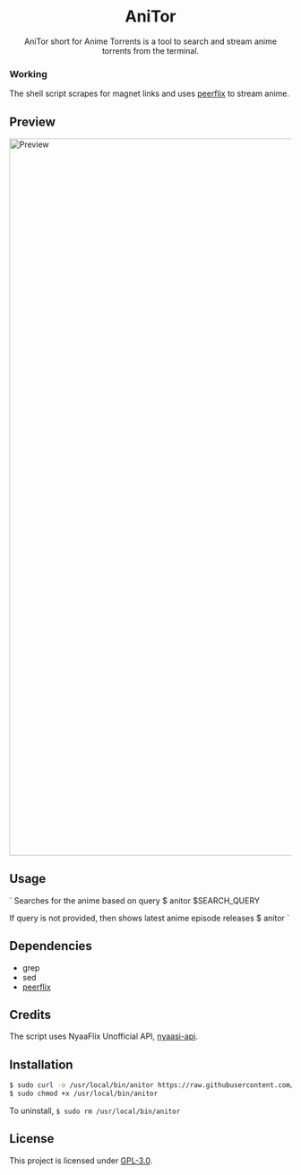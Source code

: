<h1 align="center">AniTor</h1>
<p align="center">AniTor short for Anime Torrents is a tool to search and stream anime torrents from the terminal.</p>

### Working
The shell script scrapes for magnet links and uses [peerflix](https://github.com/mafintosh/peerflix) to stream anime.

## Preview
<img src="./preview.gif" alt="Preview" width="1280px">

## Usage
`
Searches for the anime based on query
$ anitor $SEARCH_QUERY

If query is not provided, then shows latest anime episode releases
$ anitor 
`

## Dependencies
* grep
* sed
* [peerflix](https://github.com/mafintosh/peerflix)

## Credits
The script uses NyaaFlix Unofficial API, [nyaasi-api](https://github.com/samedamci/nyaasi-api).

## Installation

```sh
$ sudo curl -o /usr/local/bin/anitor https://raw.githubusercontent.com/seadesert-git/anitor/master/anitor
$ sudo chmod +x /usr/local/bin/anitor
```

To uninstall,
`$ sudo rm /usr/local/bin/anitor`

## License
This project is licensed under [GPL-3.0](https://raw.githubusercontent.com/seadesert-git/anitor/master/LICENSE).
